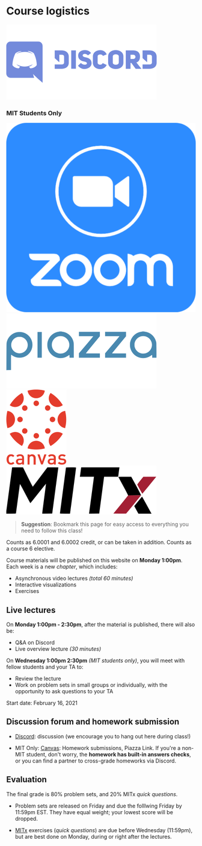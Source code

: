 # Course logistics

[![Discord Chat](/assets/discord_logo.svg#badge)](https://discord.gg/Z5qnVf8)

### MIT Students Only
[![Zoom Meeting](/assets/zoom_logo.svg#badge)](https://zoom.us/j/96183959527)
[![Piazza Forum](/assets/piazza_logo.svg#badge)](https://piazza.com/mit/spring2021/6s083)
[![Canvas LMS](/assets/canvas_logo.svg#badge)](https://canvas.mit.edu/courses/7590)
[![MITx LMS](/assets/mitx_logo.svg#badge)](https://lms.mitx.mit.edu/courses/course-v1:MITx+6.S083r+2021_Spring/course/)

> **Suggestion**: Bookmark this page for easy access to everything you need to follow this class! 

Counts as 6.0001 and 6.0002 credit, or can be taken in addition.  Counts as a course
6 elective.

Course materials will be published on this website on **Monday 1:00pm**. Each week is a new _chapter_, which includes:

-   Asynchronous video lectures _(total 60 minutes)_
-   Interactive visualizations
-   Exercises

## Live lectures

On **Monday 1:00pm - 2:30pm**, after the material is published, there will also be:

-   Q&A on Discord
-   Live overview lecture _(30 minutes)_

On **Wednesday 1:00pm 2:30pm** _(MIT students only)_, you will meet with fellow students and your TA to:

-   Review the lecture
-   Work on problem sets in small groups or individually, with the opportunity to ask questions to your TA

Start date: February 16, 2021

## Discussion forum and homework submission

-   [Discord](https://discord.gg/Z5qnVf8): discussion (we encourage you to hang out here during class!)

-   MIT Only: [Canvas](https://canvas.mit.edu/courses/7590): Homework submissions, Piazza Link. If you're a non-MIT student, don't worry, the **homework has built-in answers checks**, or you can find a partner to cross-grade homeworks via Discord.

## Evaluation

The final grade is 80% problem sets, and 20% MITx _quick questions_.

-   Problem sets are released on Friday and due the folllwing Friday by 11:59pm EST. They have equal weight; your lowest score will be dropped.

-   [MITx](https://lms.mitx.mit.edu/courses/course-v1:MITx+6.S083r+2021_Spring/course/) exercises (_quick questions_) are due before Wednesday (11:59pm), but are best done on Monday, during or right after the lectures.
